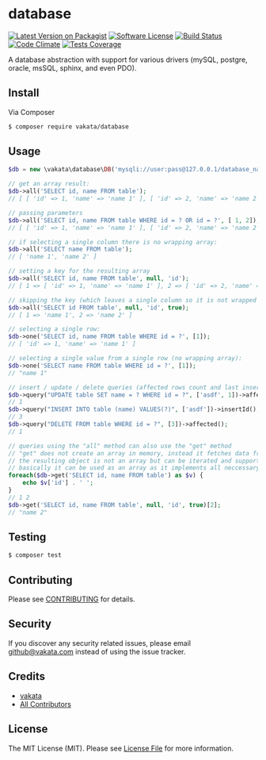 # database

[![Latest Version on Packagist][ico-version]][link-packagist]
[![Software License][ico-license]](LICENSE.md)
[![Build Status][ico-travis]][link-travis]
[![Code Climate][ico-cc]][link-cc]
[![Tests Coverage][ico-cc-coverage]][link-cc]

A database abstraction with support for various drivers (mySQL, postgre, oracle, msSQL, sphinx, and even PDO).

## Install

Via Composer

``` bash
$ composer require vakata/database
```

## Usage

``` php
$db = new \vakata\database\DB('mysqli://user:pass@127.0.0.1/database_name?charset=utf8');

// get an array result:
$db->all('SELECT id, name FROM table');
// [ [ 'id' => 1, 'name' => 'name 1' ], [ 'id' => 2, 'name' => 'name 2' ] ]

// passing parameters
$db->all('SELECT id, name FROM table WHERE id = ? OR id = ?', [ 1, 2]);
// [ [ 'id' => 1, 'name' => 'name 1' ], [ 'id' => 2, 'name' => 'name 2' ] ]

// if selecting a single column there is no wrapping array:
$db->all('SELECT name FROM table');
// [ 'name 1', 'name 2' ]

// setting a key for the resulting array
$db->all('SELECT id, name FROM table', null, 'id');
// [ 1 => [ 'id' => 1, 'name' => 'name 1' ], 2 => [ 'id' => 2, 'name' => 'name 2' ] ]

// skipping the key (which leaves a single column so it is not wrapped anymore)
$db->all('SELECT id FROM table', null, 'id', true);
// [ 1 => 'name 1', 2 => 'name 2' ]

// selecting a single row:
$db->one('SELECT id, name FROM table WHERE id = ?', [1]);
// [ 'id' => 1, 'name' => 'name 1' ]

// selecting a single value from a single row (no wrapping array):
$db->one('SELECT name FROM table WHERE id = ?', [1]);
// "name 1"

// insert / update / delete queries (affected rows count and last insert ID)
$db->query("UPDATE table SET name = ? WHERE id = ?", ['asdf', 1])->affected();
// 1
$db->query("INSERT INTO table (name) VALUES(?)", ['asdf'])->insertId();
// 3
$db->query("DELETE FROM table WHERE id = ?", [3])->affected();
// 1

// queries using the "all" method can also use the "get" method
// "get" does not create an array in memory, instead it fetches data from the mysql client
// the resulting object is not an array but can be iterated and supports indexes
// basically it can be used as an array as it implements all neccessary interfaces
foreach($db->get('SELECT id, name FROM table') as $v) {
    echo $v['id'] . ' ';
}
// 1 2
$db->get('SELECT id, name FROM table', null, 'id', true)[2];
// "name 2"
```

## Testing

``` bash
$ composer test
```


## Contributing

Please see [CONTRIBUTING](CONTRIBUTING.md) for details.

## Security

If you discover any security related issues, please email github@vakata.com instead of using the issue tracker.

## Credits

- [vakata][link-author]
- [All Contributors][link-contributors]

## License

The MIT License (MIT). Please see [License File](LICENSE.md) for more information.

[ico-version]: https://img.shields.io/packagist/v/vakata/database.svg?style=flat-square
[ico-license]: https://img.shields.io/badge/license-MIT-brightgreen.svg?style=flat-square
[ico-travis]: https://img.shields.io/travis/vakata/database/master.svg?style=flat-square
[ico-scrutinizer]: https://img.shields.io/scrutinizer/coverage/g/vakata/database.svg?style=flat-square
[ico-code-quality]: https://img.shields.io/scrutinizer/g/vakata/database.svg?style=flat-square
[ico-downloads]: https://img.shields.io/packagist/dt/vakata/database.svg?style=flat-square
[ico-cc]: https://img.shields.io/codeclimate/github/vakata/database.svg?style=flat-square
[ico-cc-coverage]: https://img.shields.io/codeclimate/coverage/github/vakata/database.svg?style=flat-square

[link-packagist]: https://packagist.org/packages/vakata/database
[link-travis]: https://travis-ci.org/vakata/database
[link-scrutinizer]: https://scrutinizer-ci.com/g/vakata/database/code-structure
[link-code-quality]: https://scrutinizer-ci.com/g/vakata/database
[link-downloads]: https://packagist.org/packages/vakata/database
[link-author]: https://github.com/vakata
[link-contributors]: ../../contributors
[link-cc]: https://codeclimate.com/github/vakata/database


